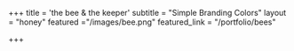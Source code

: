 +++
title = 'the bee <span class="dark-red">&</span> the keeper'
subtitle = "Simple Branding Colors"
layout = "honey"
featured ="/images/bee.png"
featured_link = "/portfolio/bees"

+++
